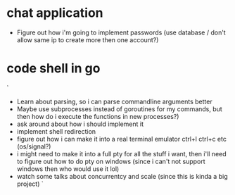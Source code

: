 # chat application
* Figure out how i'm going to implement passwords (use database / don't allow same ip to create more then one account?)

# code shell in go
`
* Learn about parsing, so i can parse commandline arguments better
* Maybe use subprocesses instead of goroutines for my commands, but then how do i execute the functions in new processes?)
* ask around about how i should implement it
* implement shell redirection
* figure out how i can make it into a real terminal emulator ctrl+l ctrl+c etc (os/signal?)
* i might need to make it into a full pty for all the stuff i want, then i'll need to figure out how to do pty on windows (since i can't not support windows then who would use it lol)
* watch some talks about concurrentcy and scale (since this is kinda a big project)
`

